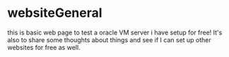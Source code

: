 # websiteGeneral
<p> this is basic web page to test a oracle VM server i have setup for free! It's also to share some thoughts about things and see if I can set up other websites for free as well.</p>
